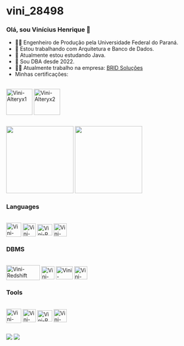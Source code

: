 # vini_28498
### Olá, sou Vinícius Henrique 👋

- 👷‍♂️ Engenheiro de Produção pela Universidade Federal do Paraná.
- 🔭 Estou trabalhando com Arquitetura e Banco de Dados.
- 🌱 Atualmente estou estudando Java.
- 📅 Sou DBA desde 2022.
- 👨‍💻 Atualmente trabalho na empresa: <a href="https://bridsolucoes.com.br/" target="_blank">BRID Soluções</a>
- Minhas certificações:
<div style="display: inline_block"><br>
 <img align="center" alt="Vini-Alteryx1" height="70" width="70" src="https://user-images.githubusercontent.com/63620777/224341054-6eb8b4a2-3327-4e23-8d68-02f5c565e16f.png">
 <img align="center" alt="Vini-Alteryx2" height="70" width="70" src="https://user-images.githubusercontent.com/63620777/224341633-c0c19eb9-d87f-49e2-9b19-354c6e7959bd.png">


##

<div>
  <img height="180em" src="https://github-readme-stats.vercel.app/api?username=Vini28498&show_icons=true&theme=highcontrast&include_all_commits=true&count_private=true"/>
  <img height="180em" src="https://github-readme-stats.vercel.app/api/top-langs/?username=Vini28498&layout=compact&langs_count=7&theme=highcontrast"/>
</div>

### Languages
<div style="display: inline_block"><br>
  <img align="center" alt="Vini-SQL" height="38" width="40" src="https://user-images.githubusercontent.com/63620777/224332451-8b3ed1ef-8ba4-498c-b5f6-16d08794d5cf.png">
  <img align="center" alt="Vini-Python" height="35" width="35" src="https://user-images.githubusercontent.com/63620777/224333133-ea8a2b40-c71e-4177-899c-0f99b637f2d5.png">
  <img align="center" alt="Vini-R" height="30" width="40" src="https://user-images.githubusercontent.com/63620777/224334199-3d4faf1f-dc76-48c3-a0e3-368222997edf.png">
  <img align="center" alt="Vini-Java" height="35" width="35" src="https://user-images.githubusercontent.com/63620777/224336408-3cffc863-53ec-405e-8baa-d3ec9f4a5a95.png">
 </div>
 
### DBMS
 <div style="display: inline_block"><br>
  <img align="center" alt="Vini-Redshift" height="40" width="90" src="https://user-images.githubusercontent.com/63620777/224339343-e410372a-3413-4088-a889-a41cb87642a8.png">
  <img align="center" alt="Vini-Postgre" height="35" width="35" src="https://user-images.githubusercontent.com/63620777/224339778-b8434487-8f21-4ad8-be37-606f3b323f20.png">
  <img align="center" alt="Vini-MySQL" height="35" width="45" src="https://user-images.githubusercontent.com/63620777/224340088-0f3dff08-37a4-4690-a099-6f0281b5348a.png">
  <img align="center" alt="Vini-SQLServer" height="35" width="35" src="https://user-images.githubusercontent.com/63620777/224340544-6c293fbb-0d19-4eb6-b9ab-21b1b0f1fe37.png">
 </div>
 
  ### Tools
  <div style="display: inline_block"><br>
  <img align="center" alt="Vini-SQL" height="38" width="40" src="https://user-images.githubusercontent.com/63620777/224332451-8b3ed1ef-8ba4-498c-b5f6-16d08794d5cf.png">
  <img align="center" alt="Vini-Python" height="35" width="35" src="https://user-images.githubusercontent.com/63620777/224333133-ea8a2b40-c71e-4177-899c-0f99b637f2d5.png">
  <img align="center" alt="Vini-R" height="30" width="40" src="https://user-images.githubusercontent.com/63620777/224334199-3d4faf1f-dc76-48c3-a0e3-368222997edf.png">
  <img align="center" alt="Vini-Java" height="35" width="35" src="https://user-images.githubusercontent.com/63620777/224336408-3cffc863-53ec-405e-8baa-d3ec9f4a5a95.png">
</div>

 ##

<div>
    <a href="https://www.instagram.com/orickylopes" target="_blank"><img src="https://img.shields.io/badge/-Instagram-%23E4405F?style=for-the-badge&logo=instagram&logoColor=white" target="_blank"></a>
    <a href="https://www.linkedin.com/in/henrique-berbert-49309122a" target="_blank"><img src="https://img.shields.io/badge/-LinkedIn-%230077B5?style=for-the-badge&logo=linkedin&logoColor=white" target="_blank"></a>
</div>

